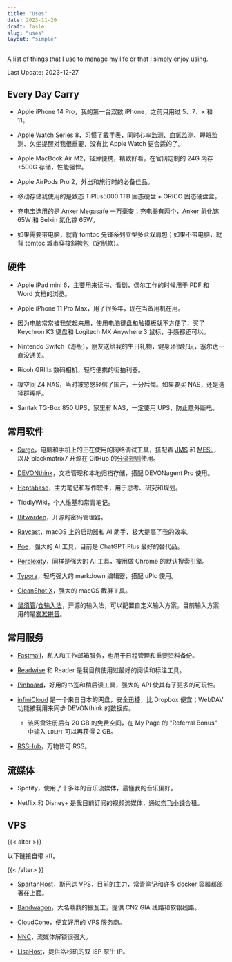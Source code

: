 ```yaml
---
title: "Uses"
date: 2023-11-20
draft: fasle
slug: "uses"
layout: "simple"
---
```


A list of things that I use to manage my life or that I simply enjoy using.

Last Update: 2023-12-27

## Every Day Carry

- Apple iPhone 14 Pro，我的第一台双数 iPhone，之前只用过 5、7、x 和 11。

- Apple Watch Series 8，习惯了戴手表，同时心率监测、血氧监测、睡眠监测、久坐提醒对我很重要，没有比 Apple Watch 更合适的了。

- Apple MacBook Air M2，轻薄便携，精致好看，在官网定制的 24G 内存+500G 存储，性能强悍。

- Apple AirPods Pro 2，外出和旅行时的必备佳品。

- 移动存储我使用的是致态 TiPlus5000 1TB 固态硬盘 + ORICO 固态硬盘盒。

- 充电宝选用的是 Anker Megasafe 一万毫安；充电器有两个，Anker 氮化镓 65W 和 Belkin 氮化镓 65W。

- 如果需要带电脑，就背 tomtoc 先锋系列立型多仓双肩包；如果不带电脑，就背 tomtoc 城市穿梭斜挎包（定制款）。

## 硬件

- Apple iPad mini 6，主要用来读书、看剧，偶尔工作的时候用于 PDF 和 Word 文档的浏览。

- Apple iPhone 11 Pro Max，用了很多年，现在当备用机在用。

- 因为电脑常常被我架起来用，使用电脑键盘和触摸板就不方便了，买了 Keychron K3 键盘和 Logitech MX Anywhere 3 鼠标，手感都还可以。

- Nintendo Switch（港版），朋友送给我的生日礼物，健身环很好玩，塞尔达一直没通关。

- Ricoh GRIIIx 数码相机，轻巧便携的街拍利器。

- 极空间 Z4 NAS，当时被忽悠轻信了国产，十分后悔。如果要买 NAS，还是选择群晖吧。

- Santak TG-Box 850 UPS，家里有 NAS，一定要用 UPS，防止意外断电。

## 常用软件

- [Surge](https://nssurge.com/)，电脑和手机上的正在使用的网络调试工具，搭配着 [JMS](https://justmysocks.net/members/aff.php?aff=12551) 和 [MESL](https://in.mesl.cloud/#/register?code=JsT9UrbC)，以及 blackmatrix7 开源在 GitHub 的[分流规则](https://github.com/blackmatrix7/ios_rule_script)使用。

- [DEVONthink](https://www.devontechnologies.com/apps/devonthink)，文档管理和本地归档存储，搭配 DEVONagent Pro 使用。

- [Heptabase](https://get.heptabase.com/e5gpan4sa29n)，主力笔记和写作软件，用于思考、研究和规划。
- TiddlyWiki，个人维基和常青笔记。

- [Bitwarden](https://bitwarden.com/)，开源的密码管理器。

- [Raycast](https://www.raycast.com/)，macOS 上的启动器和 AI 助手，极大提高了我的效率。

- [Poe](https://poe.com)，强大的 AI 工具，目前是 ChatGPT Plus 最好的替代品。

- [Perplexity](https://perplexity.ai/pro?referral_code=OR9ZA4X3)，同样是强大的 AI 工具，被用做 Chrome 的默认搜索引擎。

- [Typora](https://typora.io/)，轻巧强大的 markdown 编辑器，搭配 uPic 使用。

- [CleanShot X](https://cleanshot.com/)，强大的 macOS 截屏工具。

- [鼠须管](https://rime.im/)/[仓输入法](https://github.com/imfuxiao/Hamster)，开源的输入法，可以配置自定义输入方案。目前输入方案用的是[雾凇拼音](https://github.com/iDvel/rime-ice)。

## 常用服务

- [Fastmail](https://www.fastmail.com)，私人和工作邮箱服务，也用于日程管理和重要资料备份。

- [Readwise](https://readwise.io/i/9kgng6pfbd) 和 Reader 是我目前使用过最好的阅读和标注工具。

- [Pinboard](https://pinboard.in/)，好用的书签和稍后读工具，强大的 API 使其有了更多的可玩性。

- [infiniCloud](https://infini-cloud.net/en/) 是一个来自日本的网盘，安全迅捷，比 Dropbox 便宜；WebDAV 功能被我用来同步 DEVONthink 的数据库。
    - 该网盘注册后有 20 GB 的免费空间，在 My Page 的 "Referral Bonus" 中输入 `LDEPT` 可以再获得 2 GB。

- [RSSHub](https://docs.rsshub.app/zh/)，万物皆可 RSS。

## 流媒体

- Spotify，使用了十多年的音乐流媒体，最懂我的音乐偏好。

- Netflix 和 Disney+ 是我目前订阅的视频流媒体，通过[奈飞小铺](https://ihezu.video/QEHauB)合租。

## VPS

{{< alter >}}

以下链接自带 aff。

{{< /alter> }}

- [SpartanHost](https://billing.spartanhost.net/aff.php?aff=2425)，斯巴达 VPS，目前的主力，[常青笔记](https://note.justgoidea.com)和许多 docker 容器都部署在上面。

- [Bandwagon](https://bandwagonhost.com/aff.php?aff=73639)，大名鼎鼎的搬瓦工，提供 CN2 GIA 线路和软银线路。

- [CloudCone](https://app.cloudcone.com/?ref=10962)，便宜好用的 VPS 服务商。

- [NNC](https://nnc.sh/aff.php?aff=327)，流媒体解锁很强大。

- [LisaHost](https://lisahost.com/aff.php?aff=944)，提供洛杉矶的双 ISP 原生 IP。
